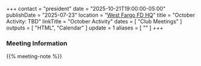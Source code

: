 +++
contact = "president"
date = "2025-10-21T19:00:00-05:00"
publishDate = "2025-07-23"
location = "[West Fargo FD HQ](/places/west-fargo-fire-department-headquarters/)"
title = "October Activity: TBD"
linkTitle = "October Activity"
dates = [ "Club Meetings" ]
outputs = [ "HTML", "Calendar" ]
update = 1
aliases = [ "" ]
+++
### Meeting Information

{{% meeting-note %}}
